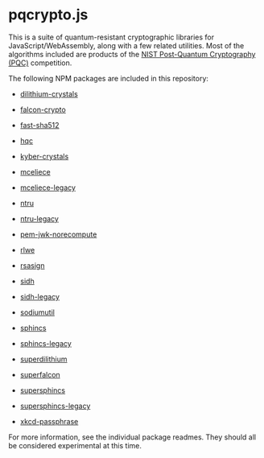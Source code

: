 # pqcrypto.js

This is a suite of quantum-resistant cryptographic libraries for JavaScript/WebAssembly,
along with a few related utilities. Most of the algorithms included are products of the
[NIST Post-Quantum Cryptography (PQC)](https://csrc.nist.gov/projects/post-quantum-cryptography)
competition.

The following NPM packages are included in this repository:

* [dilithium-crystals](https://github.com/cyph/pqcrypto.js/tree/master/packages/dilithium-crystals)

* [falcon-crypto](https://github.com/cyph/pqcrypto.js/tree/master/packages/falcon-crypto)

* [fast-sha512](https://github.com/cyph/pqcrypto.js/tree/master/packages/fast-sha512)

* [hqc](https://github.com/cyph/pqcrypto.js/tree/master/packages/hqc)

* [kyber-crystals](https://github.com/cyph/pqcrypto.js/tree/master/packages/kyber-crystals)

* [mceliece](https://github.com/cyph/pqcrypto.js/tree/master/packages/mceliece)

* [mceliece-legacy](https://github.com/cyph/pqcrypto.js/tree/master/packages/mceliece-legacy)

* [ntru](https://github.com/cyph/pqcrypto.js/tree/master/packages/ntru)

* [ntru-legacy](https://github.com/cyph/pqcrypto.js/tree/master/packages/ntru-legacy)

* [pem-jwk-norecompute](https://github.com/cyph/pqcrypto.js/tree/master/packages/pem-jwk-norecompute)

* [rlwe](https://github.com/cyph/pqcrypto.js/tree/master/packages/rlwe)

* [rsasign](https://github.com/cyph/pqcrypto.js/tree/master/packages/rsasign)

* [sidh](https://github.com/cyph/pqcrypto.js/tree/master/packages/sidh)

* [sidh-legacy](https://github.com/cyph/pqcrypto.js/tree/master/packages/sidh-legacy)

* [sodiumutil](https://github.com/cyph/pqcrypto.js/tree/master/packages/sodiumutil)

* [sphincs](https://github.com/cyph/pqcrypto.js/tree/master/packages/sphincs)

* [sphincs-legacy](https://github.com/cyph/pqcrypto.js/tree/master/packages/sphincs-legacy)

* [superdilithium](https://github.com/cyph/pqcrypto.js/tree/master/packages/superdilithium)

* [superfalcon](https://github.com/cyph/pqcrypto.js/tree/master/packages/superfalcon)

* [supersphincs](https://github.com/cyph/pqcrypto.js/tree/master/packages/supersphincs)

* [supersphincs-legacy](https://github.com/cyph/pqcrypto.js/tree/master/packages/supersphincs-legacy)

* [xkcd-passphrase](https://github.com/cyph/pqcrypto.js/tree/master/packages/xkcd-passphrase)

For more information, see the individual package readmes. They should all be considered
experimental at this time.
